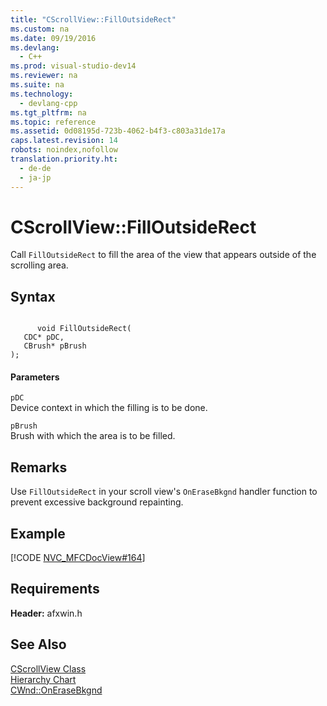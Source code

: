 ```yaml
---
title: "CScrollView::FillOutsideRect"
ms.custom: na
ms.date: 09/19/2016
ms.devlang: 
  - C++
ms.prod: visual-studio-dev14
ms.reviewer: na
ms.suite: na
ms.technology: 
  - devlang-cpp
ms.tgt_pltfrm: na
ms.topic: reference
ms.assetid: 0d08195d-723b-4062-b4f3-c803a31de17a
caps.latest.revision: 14
robots: noindex,nofollow
translation.priority.ht: 
  - de-de
  - ja-jp
---
```

# CScrollView::FillOutsideRect
Call `FillOutsideRect` to fill the area of the view that appears outside of the scrolling area.  
  
## Syntax  
  
```  
  
      void FillOutsideRect(  
   CDC* pDC,  
   CBrush* pBrush   
);  
```  
  
#### Parameters  
 `pDC`  
 Device context in which the filling is to be done.  
  
 `pBrush`  
 Brush with which the area is to be filled.  
  
## Remarks  
 Use `FillOutsideRect` in your scroll view's `OnEraseBkgnd` handler function to prevent excessive background repainting.  
  
## Example  
 [!CODE [NVC_MFCDocView#164](../CodeSnippet/VS_Snippets_Cpp/NVC_MFCDocView#164)]  
  
## Requirements  
 **Header:** afxwin.h  
  
## See Also  
 [CScrollView Class](../vs140/CScrollView-Class.md)   
 [Hierarchy Chart](../vs140/Hierarchy-Chart.md)   
 [CWnd::OnEraseBkgnd](../vs140/CWnd--OnEraseBkgnd.md)